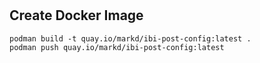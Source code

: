 #

## Create Docker Image

```
podman build -t quay.io/markd/ibi-post-config:latest .
podman push quay.io/markd/ibi-post-config:latest
```